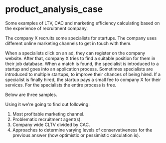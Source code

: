# product_analysis_case
Some examples of LTV, CAC and marketing efficiency calculating based on the experience of recruitment company.

The company X recruits some specialists for startups. The company uses different online marketing channels to get in touch with them.

When a specialists click on an ad, they can register on the company website. After that, company X tries to find a suitable position for them in their job database. When a match is found, the specialist is introduced to a startup and goes into an application process. Sometimes specialists are introduced to multiple startups, to improve their chances of being hired. If a specialist is finally hired, the startup pays a small fee to company X for their services. For the specialists the entire process is free.

Below are three samples.

Using it we're going to find out following:

1. Most profitable marketing channel.
2. Problematic recruitment agent(s).
3. Company wide CLTV divided by CAC.
4. Approaches to determine varying levels of conservativeness for the previous answer (how optimistic or pessimistic calculation is).
